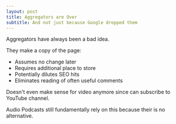 ```yaml
---
layout: post
title: Aggregators are Over
subtitle: And not just because Google dropped them
---
```


Aggregators have always been a bad idea.

They make a copy of the page:

* Assumes no change later
* Requires additional place to store
* Potentially dilutes SEO hits
* Eliminates reading of often useful comments

Doesn't even make sense for video anymore since can subscribe to
YouTube channel.

Audio Podcasts still fundamentally rely on this because their is no
alternative.

